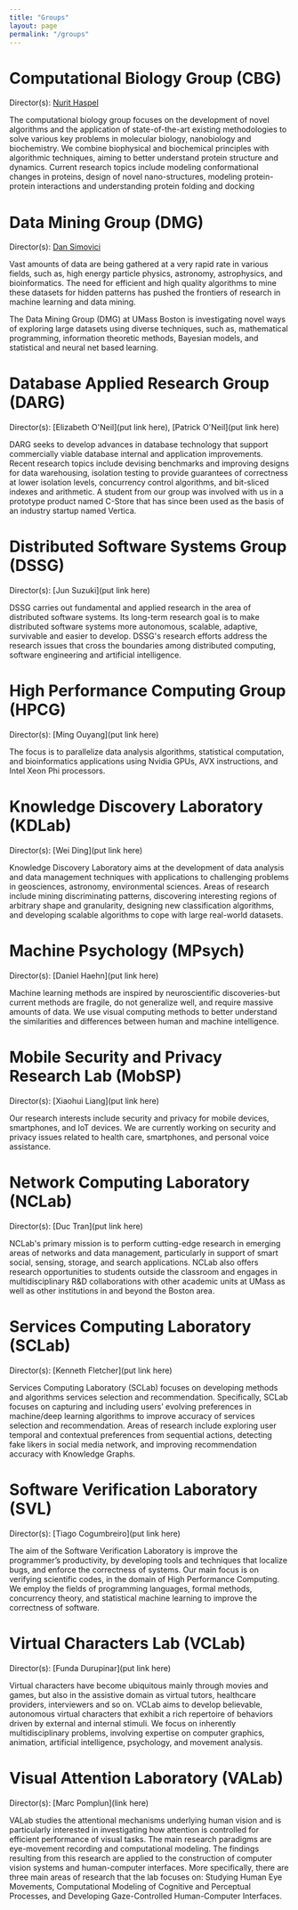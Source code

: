 ```yaml
---
title: "Groups"
layout: page
permalink: "/groups"
---
```

# Computational Biology Group (CBG)

Director(s): [Nurit Haspel](http://www.cs.umb.edu/~nurith)

The computational biology group focuses on the development of novel algorithms and the application of state-of-the-art existing methodologies to solve various key problems in molecular biology, nanobiology and biochemistry. We combine biophysical and biochemical principles with algorithmic techniques, aiming to better understand protein structure and dynamics. Current research topics include modeling conformational changes in proteins, design of novel nano-structures, modeling protein-protein interactions and understanding protein folding and docking


# Data Mining Group (DMG)

Director(s): [Dan Simovici](http://www.cs.umb.edu/~dsim)

Vast amounts of data are being gathered at a very rapid rate in various fields, such as, high energy particle physics, astronomy, astrophysics, and bioinformatics. The need for efficient and high quality algorithms to mine these datasets for hidden patterns has pushed the frontiers of research in machine learning and data mining.

The Data Mining Group (DMG) at UMass Boston is investigating novel ways of exploring large datasets using diverse techniques, such as, mathematical programming, information theoretic methods, Bayesian models, and statistical and neural net based learning.


# Database Applied Research Group (DARG)

Director(s): [Elizabeth O'Neil](put link here), [Patrick O'Neil](put link here) 

DARG seeks to develop advances in database technology that support commercially viable database internal and application improvements. Recent research topics include devising benchmarks and improving designs for data warehousing, isolation testing to provide guarantees of correctness at lower isolation levels, concurrency control algorithms, and bit-sliced indexes and arithmetic. A student from our group was involved with us in a prototype product named C-Store that has since been used as the basis of an industry startup named Vertica.


# Distributed Software Systems Group (DSSG)

Director(s): [Jun Suzuki](put link here)

DSSG carries out fundamental and applied research in the area of distributed software systems. Its long-term research goal is to make distributed software systems more autonomous, scalable, adaptive, survivable and easier to develop. DSSG's research efforts address the research issues that cross the boundaries among distributed computing, software engineering and artificial intelligence.


# High Performance Computing Group (HPCG)

Director(s): [Ming Ouyang](put link here) 

The focus is to parallelize data analysis algorithms, statistical computation, and bioinformatics applications using Nvidia GPUs, AVX instructions, and Intel Xeon Phi processors.


# Knowledge Discovery Laboratory (KDLab)

Director(s): [Wei Ding](put link here) 

Knowledge Discovery Laboratory aims at the development of data analysis and data management techniques with applications to challenging problems in geosciences, astronomy, environmental sciences. Areas of research include mining discriminating patterns, discovering interesting regions of arbitrary shape and granularity, designing new classification algorithms, and developing scalable algorithms to cope with large real-world datasets.


# Machine Psychology (MPsych)

Director(s): [Daniel Haehn](put link here)

Machine learning methods are inspired by neuroscientific discoveries-but current methods are fragile, do not generalize well, and require massive amounts of data. We use visual computing methods to better understand the similarities and differences between human and machine intelligence.


# Mobile Security and Privacy Research Lab (MobSP)

Director(s): [Xiaohui Liang](put link here) 

Our research interests include security and privacy for mobile devices, smartphones, and IoT devices. We are currently working on security and privacy issues related to health care, smartphones, and personal voice assistance.


# Network Computing Laboratory (NCLab)

Director(s): [Duc Tran](put link here) 

NCLab's primary mission is to perform cutting-edge research in emerging areas of networks and data management, particularly in support of smart social, sensing, storage, and search applications. NCLab also offers research opportunities to students outside the classroom and engages in multidisciplinary R&D collaborations with other academic units at UMass as well as other institutions in and beyond the Boston area.


# Services Computing Laboratory (SCLab)

Director(s): [Kenneth Fletcher](put link here) 

Services Computing Laboratory (SCLab) focuses on developing methods and algorithms services selection and recommendation. Specifically, SCLab focuses on capturing and including users’ evolving preferences in machine/deep learning algorithms to improve accuracy of services selection and recommendation. Areas of research include exploring user temporal and contextual preferences from sequential actions, detecting fake likers in social media network, and improving recommendation accuracy with Knowledge Graphs.


# Software Verification Laboratory (SVL)

Director(s): [Tiago Cogumbreiro](put link here) 

The aim of the Software Verification Laboratory is improve the programmer’s productivity, by developing tools and techniques that localize bugs, and enforce the correctness of systems. Our main focus is on verifying scientific codes, in the domain of High Performance Computing. We employ the fields of programming languages, formal methods, concurrency theory, and statistical machine learning to improve the correctness of software.


# Virtual Characters Lab (VCLab)

Director(s): [Funda Durupinar](put link here) 

Virtual characters have become ubiquitous mainly through movies and games, but also in the assistive domain as virtual tutors, healthcare providers, interviewers and so on. VCLab aims to develop believable, autonomous virtual characters that exhibit a rich repertoire of behaviors driven by external and internal stimuli. We focus on inherently multidisciplinary problems, involving expertise on computer graphics, animation, artificial intelligence, psychology, and movement analysis.


# Visual Attention Laboratory (VALab)

Director(s): [Marc Pomplun](link here)

VALab studies the attentional mechanisms underlying human vision and is particularly interested in investigating how attention is controlled for efficient performance of visual tasks. The main research paradigms are eye-movement recording and computational modeling. The findings resulting from this research are applied to the construction of computer vision systems and human-computer interfaces. More specifically, there are three main areas of research that the lab focuses on: Studying Human Eye Movements, Computational Modeling of Cognitive and Perceptual Processes, and Developing Gaze-Controlled Human-Computer Interfaces.
